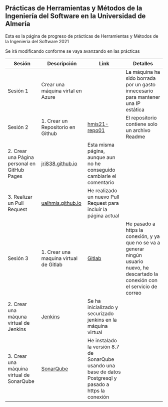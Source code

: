 ## Prácticas de Herramientas y Métodos de la Ingeniería del Software en la Universidad de Almería

Esta es la página de progreso de prácticas de Herramientas y Métodos de la Ingeniería del Software 2021

Se irá modificando conforme se vaya avanzando en las prácticas

Sesión | Descripción | Link | Detalles
------ | ----------- | ---- | --------
Sesión 1 | Crear una máquina virtal en Azure | | La máquina ha sido borrada por un gasto innecesario para mantener una IP estática
Sesión 2 | 1. Crear un Repositorio en Github | [hmis21-repo01](https://github.com/jri838/hmis21-repo01) | El repositorio contiene solo un archivo Readme
 | 2. Crear una Página personal en GitHub Pages | [jri838.github.io](https://jri838.github.io/) | Esta misma página, aunque aun no he conseguido cambiarle el comentario
 | 3. Realizar un Pull Request | [ualhmis.github.io](https://github.com/jri838/ualhmis.github.io) | He realizado un nuevo Pull Request para incluir la página actual
Sesión 3 | 1. Crear una maquina virtual de Gitlab | [Gitlab](https://gitlabgmr.eastus.cloudapp.azure.com/) | He pasado a https la conexión, y ya que no se va a generar ningún usuario nuevo, he descartado la conexión con el servicio de correo
 | 2. Crear una máquna virtual de Jenkins | [Jenkins](http://jenkinsgmr.eastus.cloudapp.azure.com/) | Se ha inicializado y securizado jenkins en la máquina virtual
 | 3. Crear una máquina virtual de SonarQube | [SonarQube](https://sonargmr.eastus.cloudapp.azure.com/) | He instalado la versión 8.7 de SonarQube usando una base de datos Postgresql y pasado a https la conexión
